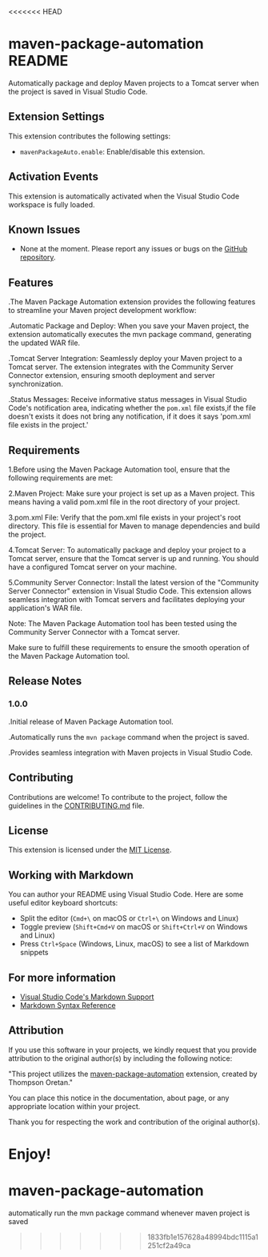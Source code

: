 <<<<<<< HEAD
# maven-package-automation README

Automatically package and deploy Maven projects to a Tomcat server when the project is saved in Visual Studio Code.

## Extension Settings

This extension contributes the following settings:

- `mavenPackageAuto.enable`: Enable/disable this extension.

## Activation Events

This extension is automatically activated when the Visual Studio Code workspace is fully loaded.

## Known Issues

- None at the moment. Please report any issues or bugs on the [GitHub repository](https://github.com/XcoDDe/maven-package-automation).


## Features

.The Maven Package Automation extension provides the following features to streamline your Maven project development workflow:

.Automatic Package and Deploy: When you save your Maven project, the extension automatically executes the mvn package command, generating the updated WAR file.

.Tomcat Server Integration: Seamlessly deploy your Maven project to a Tomcat server. The extension integrates with the Community Server Connector extension, ensuring smooth deployment and server synchronization.

.Status Messages: Receive informative status messages in Visual Studio Code's notification area, indicating whether the `pom.xml` file exists,if the file doesn't exists it does not bring any notification, if it does it says 'pom.xml file exists in the project.'
 
## Requirements

1.Before using the Maven Package Automation tool, ensure that the following requirements are met:

2.Maven Project: Make sure your project is set up as a Maven project. This means having a valid pom.xml file in the root directory of your project.

3.pom.xml File: Verify that the pom.xml file exists in your project's root directory. This file is essential for Maven to manage dependencies and build the project.

4.Tomcat Server: To automatically package and deploy your project to a Tomcat server, ensure that the Tomcat server is up and running. You should have a configured Tomcat server on your machine.

5.Community Server Connector: Install the latest version of the "Community Server Connector" extension in Visual Studio Code. This extension allows seamless integration with Tomcat servers and facilitates deploying your application's WAR file.

Note: The Maven Package Automation tool has been tested using the Community Server Connector with a Tomcat server.

Make sure to fulfill these requirements to ensure the smooth operation of the Maven Package Automation tool.
 
## Release Notes

 
### 1.0.0
.Initial release of Maven Package Automation tool.

.Automatically runs the `mvn package` command when the project is saved.

.Provides seamless integration with Maven projects in Visual Studio Code.

## Contributing

Contributions are welcome! To contribute to the project, follow the guidelines in the [CONTRIBUTING.md](CONTRIBUTING.md) file.

## License

This extension is licensed under the [MIT License](LICENSE).


## Working with Markdown

You can author your README using Visual Studio Code.  Here are some useful editor keyboard shortcuts:

* Split the editor (`Cmd+\` on macOS or `Ctrl+\` on Windows and Linux)
* Toggle preview (`Shift+Cmd+V` on macOS or `Shift+Ctrl+V` on Windows and Linux)
* Press `Ctrl+Space` (Windows, Linux, macOS) to see a list of Markdown snippets

## For more information

* [Visual Studio Code's Markdown Support](http://code.visualstudio.com/docs/languages/markdown)
* [Markdown Syntax Reference](https://help.github.com/articles/markdown-basics/)

## Attribution

If you use this software in your projects, we kindly request that you provide attribution to the original author(s) by including the following notice:

"This project utilizes the [maven-package-automation](https://github.com/XcoDDe/maven-package-automation) extension, created by Thompson Oretan."

You can place this notice in the documentation, about page, or any appropriate location within your project.

Thank you for respecting the work and contribution of the original author(s).


 **Enjoy!**
=======
# maven-package-automation
automatically run the mvn package command whenever maven project is saved
>>>>>>> 1833fb1e157628a48994bdc1115a1251cf2a49ca
  